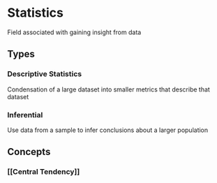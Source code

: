 # Statistics

Field associated with gaining insight from data

## Types

### Descriptive Statistics

Condensation of a large dataset into smaller metrics that describe that dataset

### Inferential

Use data from a sample to infer conclusions about a larger population

## Concepts

### [[Central Tendency]]